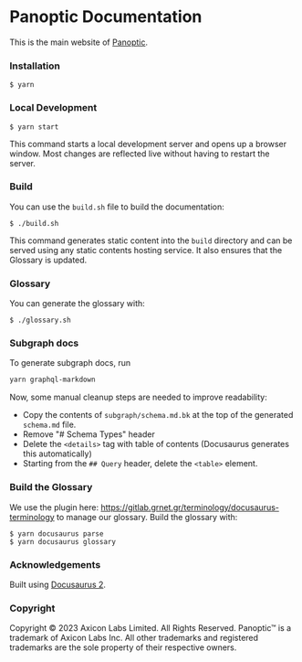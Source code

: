 # Panoptic Documentation

This is the main website of <a href="http://panoptic.xyz/">Panoptic</a>.

### Installation

```
$ yarn
```

### Local Development

```
$ yarn start
```

This command starts a local development server and opens up a browser window. Most changes are reflected live without having to restart the server.

### Build

You can use the `build.sh` file to build the documentation:

```
$ ./build.sh
```

This command generates static content into the `build` directory and can be served using any static contents hosting service. It also ensures that the Glossary is updated.

### Glossary

You can generate the glossary with:

```
$ ./glossary.sh
```

### Subgraph docs

To generate subgraph docs, run

```sh
yarn graphql-markdown
```

Now, some manual cleanup steps are needed to improve readability:

* Copy the contents of `subgraph/schema.md.bk` at the top of the generated `schema.md` file.
* Remove "# Schema Types" header
* Delete the `<details>` tag with table of contents (Docusaurus generates this automatically)
* Starting from the `## Query` header, delete the `<table>` element.


### Build the Glossary

We use the plugin here: https://gitlab.grnet.gr/terminology/docusaurus-terminology to manage our glossary. Build the glossary with:

```
$ yarn docusaurus parse
$ yarn docusaurus glossary
```

### Acknowledgements

Built using [Docusaurus 2](https://docusaurus.io/).

### Copyright

Copyright © 2023 Axicon Labs Limited. All Rights Reserved. Panoptic™ is a trademark of Axicon Labs Inc. All other trademarks and registered trademarks are the sole property of their respective owners.
